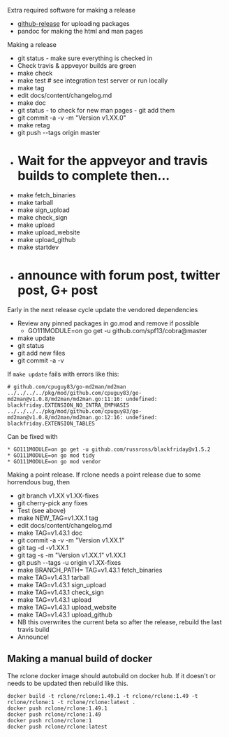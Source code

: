Extra required software for making a release
  * [github-release](https://github.com/aktau/github-release) for uploading packages
  * pandoc for making the html and man pages

Making a release
  * git status - make sure everything is checked in
  * Check travis & appveyor builds are green
  * make check
  * make test # see integration test server or run locally
  * make tag
  * edit docs/content/changelog.md
  * make doc
  * git status - to check for new man pages - git add them
  * git commit -a -v -m "Version v1.XX.0"
  * make retag
  * git push --tags origin master
  * # Wait for the appveyor and travis builds to complete then...
  * make fetch_binaries
  * make tarball
  * make sign_upload
  * make check_sign
  * make upload
  * make upload_website
  * make upload_github
  * make startdev
  * # announce with forum post, twitter post, G+ post

Early in the next release cycle update the vendored dependencies
  * Review any pinned packages in go.mod and remove if possible
      * GO111MODULE=on go get -u github.com/spf13/cobra@master
  * make update
  * git status
  * git add new files
  * git commit -a -v

If `make update` fails with errors like this:

```
# github.com/cpuguy83/go-md2man/md2man
../../../../pkg/mod/github.com/cpuguy83/go-md2man@v1.0.8/md2man/md2man.go:11:16: undefined: blackfriday.EXTENSION_NO_INTRA_EMPHASIS
../../../../pkg/mod/github.com/cpuguy83/go-md2man@v1.0.8/md2man/md2man.go:12:16: undefined: blackfriday.EXTENSION_TABLES
```

Can be fixed with

    * GO111MODULE=on go get -u github.com/russross/blackfriday@v1.5.2
    * GO111MODULE=on go mod tidy
    * GO111MODULE=on go mod vendor
 

Making a point release.  If rclone needs a point release due to some
horrendous bug, then
  * git branch v1.XX v1.XX-fixes
  * git cherry-pick any fixes
  * Test (see above)
  * make NEW_TAG=v1.XX.1 tag
  * edit docs/content/changelog.md
  * make TAG=v1.43.1 doc
  * git commit -a -v -m "Version v1.XX.1"
  * git tag -d -v1.XX.1
  * git tag -s -m "Version v1.XX.1" v1.XX.1
  * git push --tags -u origin v1.XX-fixes
  * make BRANCH_PATH= TAG=v1.43.1 fetch_binaries
  * make TAG=v1.43.1 tarball
  * make TAG=v1.43.1 sign_upload
  * make TAG=v1.43.1 check_sign
  * make TAG=v1.43.1 upload
  * make TAG=v1.43.1 upload_website
  * make TAG=v1.43.1 upload_github
  * NB this overwrites the current beta so after the release, rebuild the last travis build
  * Announce!

## Making a manual build of docker

The rclone docker image should autobuild on docker hub.  If it doesn't
or needs to be updated then rebuild like this.

```
docker build -t rclone/rclone:1.49.1 -t rclone/rclone:1.49 -t rclone/rclone:1 -t rclone/rclone:latest .
docker push rclone/rclone:1.49.1
docker push rclone/rclone:1.49
docker push rclone/rclone:1
docker push rclone/rclone:latest
```
